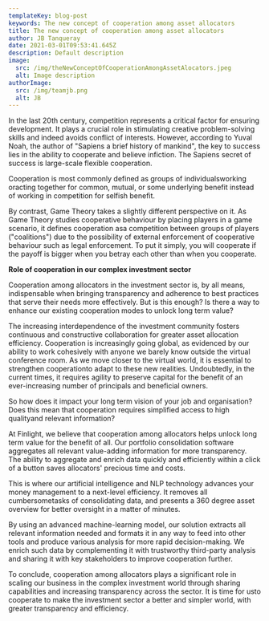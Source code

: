 ```yaml
---
templateKey: blog-post
keywords: The new concept of cooperation among asset allocators
title: The new concept of cooperation among asset allocators
author: JB Tanqueray
date: 2021-03-01T09:53:41.645Z
description: Default description
image:
  src: /img/theNewConceptOfCooperationAmongAssetAlocators.jpeg
  alt: Image description
authorImage: 
  src: /img/teamjb.png
  alt: JB
---
```

In the last 20th century, competition represents a critical factor for ensuring development. It plays a crucial role in stimulating creative problem-solving skills and indeed avoids conflict of interests. However, according to Yuval Noah, the author of "Sapiens a brief history of mankind", the key to success lies in the ability to cooperate and believe infiction. The Sapiens secret of success is large-scale flexible cooperation.

Cooperation is most commonly defined as groups of individualsworking oracting together for common, mutual, or some underlying benefit instead of working in competition for selfish benefit.

By contrast, Game Theory takes a slightly different perspective on it. As Game Theory studies cooperative behaviour by placing players in a game scenario, it defines cooperation asa competition between groups of players ("coalitions") due to the possibility of external enforcement of cooperative behaviour such as legal enforcement. To put it simply, you will cooperate if the payoff is bigger when you betray each other than when you cooperate.

<b>Role of cooperation in our complex investment sector</b>

Cooperation among allocators in the investment sector is, by all means, indispensable when bringing transparency and adherence to best practices that serve their needs more effectively. But is this enough? Is there a way to enhance our existing cooperation modes to unlock long term value?

The increasing interdependence of the investment community fosters continuous and constructive collaboration for greater asset allocation efficiency. Cooperation is increasingly going global, as evidenced by our ability to work cohesively with anyone we barely know outside the virtual conference room. As we move closer to the virtual world, it is essential to strengthen cooperationto adapt to these new realities. Undoubtedly, in the current times, it requires agility to preserve capital for the benefit of an ever-increasing number of principals and beneficial owners.

So how does it impact your long term vision of your job and organisation? Does this mean that cooperation requires simplified access to high qualityand relevant information?

At Finlight, we believe that cooperation among allocators helps unlock long term value for the benefit of all. Our portfolio consolidation software aggregates all relevant value-adding information for more transparency. The ability to aggregate and enrich data quickly and efficiently within a click of a button saves allocators' precious time and costs.

This is where our artificial intelligence and NLP technology advances your money management to a next-level efficiency. It removes all cumbersometasks of consolidating data, and presents a 360 degree asset overview for better oversight in a matter of minutes.

By using an advanced machine-learning model, our solution extracts all relevant information needed and formats it in any way to feed into other tools and produce various analysis for more rapid decision-making. We enrich such data by complementing it with trustworthy third-party analysis and sharing it with key stakeholders to improve cooperation further.

To conclude, cooperation among allocators plays a significant role in scaling our business in the complex investment world through sharing capabilities and increasing transparency across the sector. It is time for usto cooperate to make the investment sector a better and simpler world, with greater transparency and efficiency.